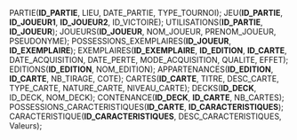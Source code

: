 PARTIE(__ID_PARTIE__, LIEU, DATE_PARTIE, TYPE_TOURNOI);
JEU(__ID_PARTIE__, __ID_JOUEUR1__, __ID_JOUEUR2__, ID_VICTOIRE);
UTILISATIONS(__ID_PARTIE__, __ID_JOUEUR__);
JOUEURS(__ID_JOUEUR__, NOM_JOUEUR, PRENOM_JOUEUR, PSEUDONYME);
POSSESSIONS_EXEMPLAIRES(__ID_JOUEUR__, __ID_EXEMPLAIRE__);
EXEMPLAIRES(__ID_EXEMPLAIRE__, __ID_EDITION__, __ID_CARTE__, DATE_ACQUISITION, DATE_PERTE, MODE_ACQUISITION, QUALITE, EFFET);
EDITIONS(__ID_EDITION__, NOM_EDITION);
APPARTENANCES(__ID_EDITION__, __ID_CARTE__, NB_TIRAGE, COTE);
CARTES(__ID_CARTE__, TITRE, DESC_CARTE, TYPE_CARTE, NATURE_CARTE, NIVEAU_CARTE);
DECKS(__ID_DECK__, ID_DECK, NOM_DECK);
CONTENANCE(__ID_DECK__, __ID_CARTE__, NB_CARTES);
POSSESSIONS_CARACTERISTIQUES(__ID_CARTE__, __ID_CARACTERISTIQUES__);
CARACTERISTIQUE(__ID_CARACTERISTIQUES__, DESC_CARACTERISTIQUES, Valeurs);
